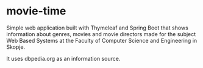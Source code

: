 # movie-time
<p>Simple web application built with Thymeleaf and Spring Boot that shows information about genres, movies and movie directors made for the subject 
  Web Based Systems at the Faculty of Computer Science and Engineering in Skopje.</p>
<p>It uses dbpedia.org as an information source.</p>
